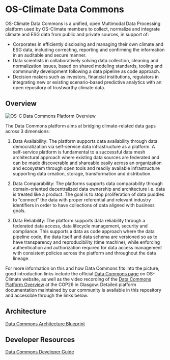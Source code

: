 # OS-Climate Data Commons

OS-Climate Data Commons is a unified, open Multimodal Data Processing platform used by OS-Climate members to collect, normalize and integrate climate and ESG data from public and private sources, in support of:

- Corporates in efficiently disclosing and managing their own climate and ESG data, including correcting, reporting and confirming the information in an auditable and secure manner.
- Data scientists in collaboratively solving data collection, cleaning and normalization issues, based on shared modeling standards, tooling and commnunity development following a data pipeline as code approach.
- Decision makers such as investors, financial institutions, regulators in integrating new or existing scenario-based predictive analytics with an open repository of trustworthy climate data.

## Overview

![OS-C Data Commons Platform Overview](https://github.com/os-climate/os_c_data_commons/docs/images/architecture/COP26-Overview-Business.png)

The Data Commons platform aims at bridging climate-related data gaps across 3 dimensions:

1. Data Availability: The platform supports data availability through data democratization via self-service data infrastructure as a platform. A self-service platform is fundamental to a successful data mesh architectural approach where existing data sources are federated and can be made discoverable and shareable easily across an organization and ecosystem through open tools and readily available infrastructure supporting data creation, storage, transformation and distribution.

2. Data Comparability: The platforms supports data comparability through domain-oriented decentralized data ownership and architecture i.e. data is treated like a product. The goal is to stop proliferation of data puddles to “connect” the data with proper referential and relevant industry identifiers in order to have collections of data aligned with business goals.

3. Data Reliability: The platform supports data reliability through a federated data access, data lifecycle management, security and compliance. This supports a data as code approach where the data pipeline code, the data itself and data schema are versioned so as to have transparency and reproducibility (time machine), while enforcing authentication and authorization required for data access management with consistent policies across the platform and throughout the data lineage.

For more information on this and how Data Commons fits into the picture, good introduction links include the official [Data Commons page](https://os-climate.org/data-commons/) on OS-Climate website, as well as the video recording of the [Data Commons Platform Overview](https://vimeo.com/645282758) at the COP26 in Glasgow. Detailed platform documentation maintained by our community is available in this repository and accessible through the links below.

## Architecture

[Data Commons Architecture Blueprint](https://github.com/os-climate/os_c_data_commons/blob/main/os-c-data-commons-architecture-blueprint.md)

## Developer Resources

[Data Commons Developer Guide](https://github.com/os-climate/os_c_data_commons/blob/main/os-c-data-commons-developer-guide.md)
